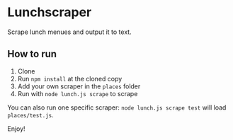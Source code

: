 # Lunchscraper

Scrape lunch menues and output it to text.

## How to run

1. Clone
2. Run `npm install` at the cloned copy
3. Add your own scraper in the `places` folder
4. Run with `node lunch.js scrape` to scrape

You can also run one specific scraper: `node lunch.js scrape test` will load `places/test.js`.

Enjoy!
